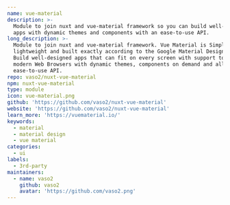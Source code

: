 ```yaml
---
name: vue-material
description: >-
  Module to join nuxt and vue-material framework so you can build well-designed
  apps with dynamic themes and components with an ease-to-use API.
long_description: >-
  Module to join nuxt and vue-material framework. Vue Material is Simple,
  lightweight and built exactly according to the Google Material Design specs.
  Build well-designed apps that can fit on every screen with support to all
  modern Web Browsers with dynamic themes, components on demand and all with an
  ease-to-use API.
repo: vaso2/nuxt-vue-material
npm: nuxt-vue-material
type: module
icon: vue-material.png
github: 'https://github.com/vaso2/nuxt-vue-material'
website: 'https://github.com/vaso2/nuxt-vue-material'
learn_more: 'https://vuematerial.io/'
keywords:
  - material
  - material design
  - vue material
categories:
  - ui
labels:
  - 3rd-party
maintainers:
  - name: vaso2
    github: vaso2
    avatar: 'https://github.com/vaso2.png'
---
```

